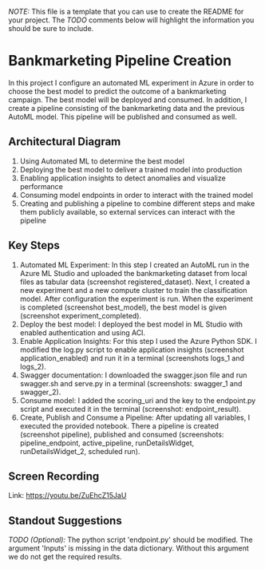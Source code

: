 *NOTE:* This file is a template that you can use to create the README for your project. The *TODO* comments below will highlight the information you should be sure to include.


# Bankmarketing Pipeline Creation

In this project I configure an automated ML experiment in Azure in order to choose the best model to predict the outcome of a bankmarketing campaign. The best model will be deployed and consumed. In addition, I create a pipeline consisting of the bankmarketing data and the previous AutoML model. This pipeline will be published and consumed as well.

## Architectural Diagram
1. Using Automated ML to determine the best model
2. Deploying the best model to deliver a trained model into production
3. Enabling application insights to detect anomalies and visualize performance
4. Consuming model endpoints in order to interact with the trained model
5. Creating and publishing a pipeline to combine different steps and make them publicly available, so external services can interact with the pipeline

## Key Steps
1. Automated ML Experiment: In this step I created an AutoML run in the Azure ML Studio and uploaded the bankmarketing dataset from local files as tabular data (screenshot registered_dataset). Next, I created a new experiment and a new compute cluster to train the classification model. After configuration the experiment is run. When the experiment is completed (screenshot best_model), the best model is given (screenshot experiment_completed).  
2. Deploy the best model: I deployed the best model in ML Studio with enabled authentication and using ACI.
3. Enable Application Insights: For this step I used the Azure Python SDK. I modified the log.py script to enable application insights (screenshot application_enabled) and run it in a terminal (screenshots logs_1 and logs_2).
4. Swagger documentation: I downloaded the swagger.json file and run swagger.sh and serve.py in a terminal (screenshots: swagger_1 and swagger_2).
5. Consume model: I added the scoring_uri and the key to the endpoint.py script and executed it in the terminal (screenshot: endpoint_result).
6. Create, Publish and Consume a Pipeline: After updating all variables, I executed the provided notebook. There a pipeline is created (screenshot pipeline), published and consumed (screenshots: pipeline_endpoint, active_pipeline, runDetailsWidget, runDetailsWidget_2, scheduled run).

## Screen Recording
Link: https://youtu.be/ZuEhcZ15JaU

## Standout Suggestions
*TODO (Optional):* The python script 'endpoint.py' should be modified. The argument 'Inputs' is missing in the data dictionary. Without this argument we do not get the required results.

